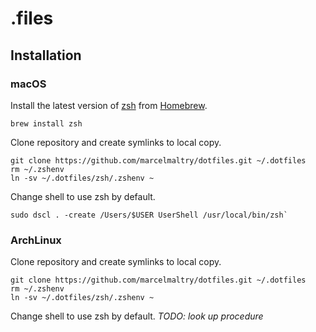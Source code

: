 # .files

## Installation

### macOS
Install the latest version of [zsh](https://www.zsh.org) from [Homebrew](https://brew.sh).
```shell
brew install zsh
```

Clone repository and create symlinks to local copy.
```shell
git clone https://github.com/marcelmaltry/dotfiles.git ~/.dotfiles
rm ~/.zshenv
ln -sv ~/.dotfiles/zsh/.zshenv ~
```
Change shell to use zsh by default.
```shell
sudo dscl . -create /Users/$USER UserShell /usr/local/bin/zsh`
```

### ArchLinux
Clone repository and create symlinks to local copy.
```shell
git clone https://github.com/marcelmaltry/dotfiles.git ~/.dotfiles
rm ~/.zshenv
ln -sv ~/.dotfiles/zsh/.zshenv ~
```

Change shell to use zsh by default.
*TODO: look up procedure*